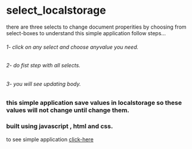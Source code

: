 # select_localstorage
there are three selects to change document properities by choosing from select-boxes
to understand this simple application follow steps...
###### 1- click on any select and choose anyvalue you need.
###### 2- do fist step with all selects.
###### 3- you will see updating body.
### this simple application save values in localstorage so these values will not change until change them.
### built using javascript , html and css.
to see simple application [click-here](https://kareemtarekk.github.io/select_localstorage/)
